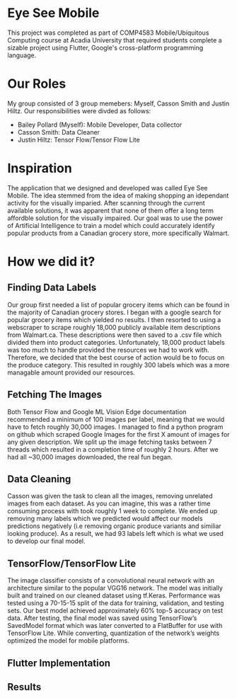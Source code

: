 # Eye See Mobile
This project was completed as part of COMP4583 Mobile/Ubiquitous Computing course at Acadia University that required students complete a sizable project using Flutter, Google's cross-platform programming language. 


# Our Roles
My group consisted of 3 group memebers: Myself, Casson Smith and Justin Hiltz. Our responsibilities were divded as follows:
  - Bailey Pollard (Myself): Mobile Developer, Data collector
  - Casson Smith: Data Cleaner
  - Justin Hiltz: Tensor Flow/Tensor Flow Lite


# Inspiration
The application that we designed and developed was called Eye See Mobile. The idea stemmed from the idea of making shopping an idependant activity for the visually imparied. After scanning through the current available solutions, it was apparent that none of them offer a long term affordble solution for the visually impaired. Our goal was to use the power of Artificial Intelligence to train a model which could accurately identify popular products from a Canadian grocery store, more specifically Walmart. 


# How we did it?
## Finding Data Labels
Our group first needed a list of popular grocery items which can be found in the majority of Canadian grocery stores. I began with a google search for popular grocery items which yielded no results. I then resorted to using a webscraper to scrape roughly 18,000 publicly available item descriptions from Walmart.ca. These descriptions were then saved to a .csv file which divided them into product categories. 
Unfortunately, 18,000 product labels was too much to handle provided the resources we had to work with. Therefore, we decided that the best course of action would be to focus on the produce category. This resulted in roughly 300 labels which was a more managable amount provided our resources. 


## Fetching The Images
Both Tensor Flow and Google ML Vision Edge documentation recommended a minimum of 100 images per label, meaning that we would have to fetch roughly 30,000 images. I managed to find a python program on github which scraped Google Images for the first X amount of images for any given description. We split up the image fetching tasks between 7 threads which resulted in a completion time of roughly 2 hours. After we had all ~30,000 images downloaded, the real fun began.


## Data Cleaning
Casson was given the task to clean all the images, removing unrelated images from each dataset. As you can imagine, this was a rather time consuming process with took roughly 1 week to complete. We ended up removing many labels which we predicted would affect our models predictions negatively (i.e removing organic produce variants and similiar looking produce). As a result, we had 93 labels left which is what we used to develop our final model.

## TensorFlow/TensorFlow Lite
The image classifier consists of a convolutional neural network with an architecture similar to the popular VGG16 network. The model was initially built and trained on our cleaned dataset using tf.Keras. Performance was tested using a 70-15-15 split  of the data for training, validation, and testing sets. Our best model achieved approximately 60% top-5 accuracy on test data. After testing, the final model was saved using TensorFlow’s SavedModel format which was later converted to a FlatBuffer for use with TensorFlow Lite. While converting, quantization of the network’s weights optimized the model for mobile platforms.




## Flutter Implementation





## Results
